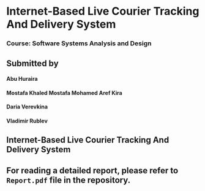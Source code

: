 # Internet-Based Live Courier Tracking And Delivery System

### Course: Software Systems Analysis and Design

## Submitted by

#### Abu Huraira

#### Mostafa Khaled Mostafa Mohamed Aref Kira

#### Daria Verevkina

#### Vladimir Rublev

## Internet-Based Live Courier Tracking And Delivery System

## For reading a detailed report, please refer to `Report.pdf` file in the repository.
